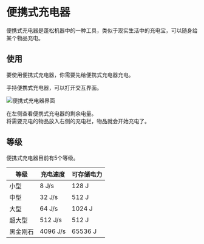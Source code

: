 # 便携式充电器

便携式充电器是蓬松机器中的一种工具，类似于现实生活中的充电宝，可以随身给某个物品充电。

## 使用

要使用便携式充电器，你需要先给便携式充电器充电。

手持便携式充电器，可以打开交互界面。

![便携式充电器界面](https://gzassets.cn/minecraft/plugin/slimefun/wiki/addons/images/fluffy-machines/portable-charger.png ':size=25%')

在左侧查看便携式充电器的剩余电量。  
将需要充电的物品放入右侧的充电栏，物品就会开始充电了。

## 等级

便携式充电器目前有5个等级。

| 等级 | 充电速度 | 可存储电力 |
| ---- | ------ | -------- |
| 小型 | 8 J/s | 128 J |
| 中型 | 32 J/s | 512 J |
| 大型 | 64 J/s | 1024 J |
| 超大型 | 512 J/s | 512 J |
| 黑金刚石 | 4096 J/s | 65536 J |
